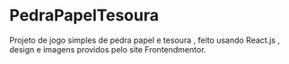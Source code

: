 # PedraPapelTesoura
Projeto de jogo simples de pedra papel e tesoura , feito usando React.js , design e imagens providos pelo site Frontendmentor.
